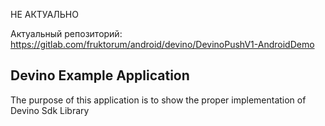 НЕ АКТУАЛЬНО

Актуальный репозиторий: 
https://gitlab.com/fruktorum/android/devino/DevinoPushV1-AndroidDemo

## Devino Example Application

The purpose of this application is to show the proper implementation of Devino Sdk Library
